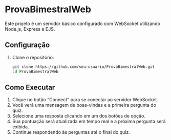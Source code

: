 # ProvaBimestralWeb

Este projeto é um servidor básico configurado com WebSocket utilizando Node.js, Express e EJS.

## Configuração

1. Clone o repositório:
   ```sh
   git clone https://github.com/seu-usuario/ProvaBimestralWeb.git
   cd ProvaBimestralWeb

## Como Executar

1. Clique no botão "Connect" para se conectar ao servidor WebSocket.
2. Você verá uma mensagem de boas-vindas e a primeira pergunta do quiz.
3. Selecione uma resposta clicando em um dos botões de opção.
4. Sua pontuação será atualizada em tempo real e a próxima pergunta será exibida.
5. Continue respondendo às perguntas até o final do quiz.